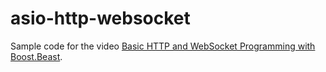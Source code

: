 # asio-http-websocket

Sample code for the video [Basic HTTP and WebSocket Programming with Boost.Beast](https://www.youtube.com/watch?v=gVmwrnhkybk).
